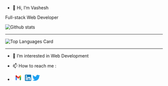 - 👋 Hi, I’m Vashesh

Full-stack Web Developer

![Github stats](https://github-readme-stats.vercel.app/api?username=Vashesh08&theme=gruvbox_light&show_icons=true&count_private=true)<hr>
![Top Languages Card](https://github-readme-stats.vercel.app/api/top-langs/?username=Vashesh08&theme=gruvbox_light&layout=compact)<hr>

- 👀 I’m interested in Web Development
- 📫 How to reach me :

- <a href="mailto:vashesh2001@gmail.com" target="_blank" rel="noopener noreferrer"><img src="Gmail.png" alt="Gmail@vashesh-jogani" style="height:20px;"></a>
<a href="https://www.linkedin.com/in/vashesh-jogani" target="_blank" rel="noopener noreferrer"><img src="Linkedin.png" alt="LinkedIn@vashesh-jogani" style="height:20px;"></a>
<a href="https://twitter.com/Vashesh2" target="_blank" rel="noopener noreferrer" hreflang="en"><img src="Twitter.png" alt="Twitter@vashesh-jogani" style="height:20px;"></a>


<!---
Vashesh08/Vashesh08 is a ✨ special ✨ repository because its `README.md` (this file) appears on your GitHub profile.
You can click the Preview link to take a look at your changes.
--->
